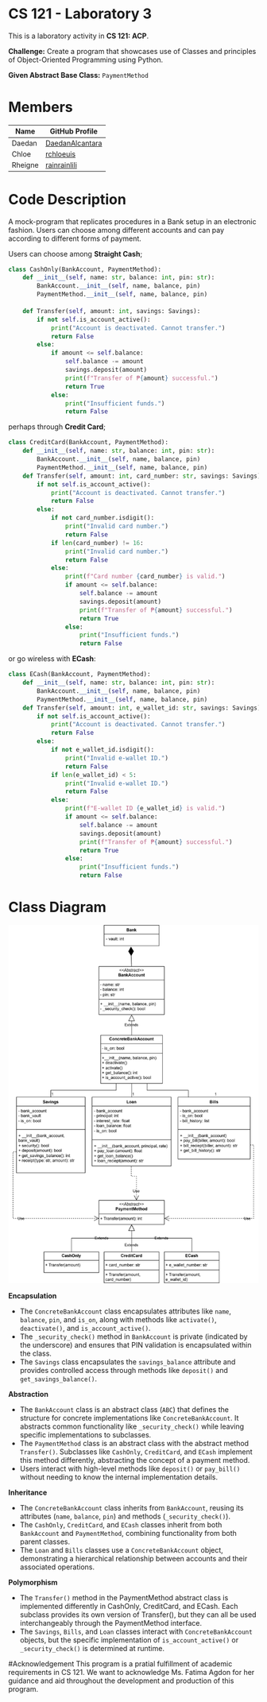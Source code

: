 # CS 121 - Laboratory 3 
This is a laboratory activity in **CS 121: ACP**.

**Challenge:**
Create a program that showcases use of Classes and principles of Object-Oriented Programming using Python.

**Given Abstract Base Class:** ```PaymentMethod```



# Members
| Name | GitHub Profile |
|------|----------------|
|Daedan|[DaedanAlcantara](https://github.com/DaedanAlcantara)|
|Chloe|[rchloeuis](https://github.com/rchloeuis)|
|Rheigne|[rainrainlili](https://github.com/rainrainlili)|

# Code Description
A mock-program that replicates procedures in a Bank setup in an electronic fashion. Users can choose among different accounts and can pay according to different forms of payment. 

Users can choose among **Straight Cash**;
```python
class CashOnly(BankAccount, PaymentMethod):
    def __init__(self, name: str, balance: int, pin: str):
        BankAccount.__init__(self, name, balance, pin)  
        PaymentMethod.__init__(self, name, balance, pin) 

    def Transfer(self, amount: int, savings: Savings):
        if not self.is_account_active():  
            print("Account is deactivated. Cannot transfer.")
            return False
        else:
            if amount <= self.balance:
                self.balance -= amount  
                savings.deposit(amount)  
                print(f"Transfer of ₱{amount} successful.")
                return True
            else:
                print("Insufficient funds.")
                return False
```

perhaps through **Credit Card**;
```python
class CreditCard(BankAccount, PaymentMethod):
    def __init__(self, name: str, balance: int, pin: str):
        BankAccount.__init__(self, name, balance, pin)  
        PaymentMethod.__init__(self, name, balance, pin) 
    def Transfer(self, amount: int, card_number: str, savings: Savings):
        if not self.is_account_active():
            print("Account is deactivated. Cannot transfer.")
            return False
        else:
            if not card_number.isdigit():  
                print("Invalid card number.")
                return False
            if len(card_number) != 16:
                print("Invalid card number.")
                return False
            else:
                print(f"Card number {card_number} is valid.")
                if amount <= self.balance:
                    self.balance -= amount
                    savings.deposit(amount) 
                    print(f"Transfer of ₱{amount} successful.")
                    return True
                else:
                    print("Insufficient funds.")
                    return False

```
or go wireless with **ECash**:
```python
class ECash(BankAccount, PaymentMethod):
    def __init__(self, name: str, balance: int, pin: str):
        BankAccount.__init__(self, name, balance, pin)  
        PaymentMethod.__init__(self, name, balance, pin)
    def Transfer(self, amount: int, e_wallet_id: str, savings: Savings):
        if not self.is_account_active():
            print("Account is deactivated. Cannot transfer.")
            return False
        else:
            if not e_wallet_id.isdigit():
                print("Invalid e-wallet ID.")
                return False
            if len(e_wallet_id) < 5:
                print("Invalid e-wallet ID.")
                return False
            else:
                print(f"E-wallet ID {e_wallet_id} is valid.")
                if amount <= self.balance:
                    self.balance -= amount
                    savings.deposit(amount)
                    print(f"Transfer of ₱{amount} successful.")
                    return True
                else:
                    print("Insufficient funds.")
                    return False

```


# Class Diagram
![Class Diagram](<Class Diagram (CS 102).drawio-1.svg>)

**Encapsulation**

- The ```ConcreteBankAccount``` class encapsulates attributes like ```name```, ```balance```, ```pin```, and ```is_on```, along with methods like ```activate()```, ```deactivate()```, and ```is_account_active()```.
- The ```_security_check()``` method in ```BankAccount``` is private (indicated by the underscore) and ensures that PIN validation is encapsulated within the class.
- The ```Savings``` class encapsulates the ```savings_balance``` attribute and provides controlled access through methods like ```deposit()``` and ```get_savings_balance()```.

**Abstraction**
- The ```BankAccount``` class is an abstract class (```ABC```) that defines the structure for concrete implementations like ```ConcreteBankAccount```. It abstracts common functionality like ```_security_check()``` while leaving specific implementations to subclasses.
- The ```PaymentMethod``` class is an abstract class with the abstract method ```Transfer()```. Subclasses like ```CashOnly```, ```CreditCard```, and ```ECash``` implement this method differently, abstracting the concept of a payment method.
- Users interact with high-level methods like ```deposit()``` or ```pay_bill()``` without needing to know the internal implementation details.

**Inheritance**
- The ```ConcreteBankAccount``` class inherits from ```BankAccount```, reusing its attributes (```name```, ```balance```, ```pin```) and methods (```_security_check()```).
- The ```CashOnly```, ```CreditCard```, and ```ECash``` classes inherit from both ```BankAccount``` and ```PaymentMethod```, combining functionality from both parent classes.
- The ```Loan``` and ```Bills``` classes use a ```ConcreteBankAccount``` object, demonstrating a hierarchical relationship between accounts and their associated operations.

**Polymorphism**
- The ```Transfer()``` method in the PaymentMethod abstract class is implemented differently in CashOnly, CreditCard, and ECash. Each subclass provides its own version of Transfer(), but they can all be used interchangeably through the PaymentMethod interface.
- The ```Savings```, ```Bills```, and ```Loan``` classes interact with ```ConcreteBankAccount``` objects, but the specific implementation of ```is_account_active()``` or ```_security_check()``` is determined at runtime.

#Acknowledgement
This program is a pratial fulfillment of academic requirements in CS 121. We want to acknowledge Ms. Fatima Agdon for her guidance and aid throughout the development and production of this program.

